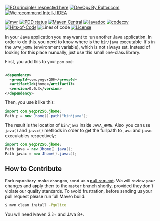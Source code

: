 [![EO principles respected here](https://www.elegantobjects.org/badge.svg)](https://www.elegantobjects.org)
[![DevOps By Rultor.com](http://www.rultor.com/b/yegor256/jhome)](http://www.rultor.com/p/yegor256/jhome)
[![We recommend IntelliJ IDEA](https://www.elegantobjects.org/intellij-idea.svg)](https://www.jetbrains.com/idea/)

[![mvn](https://github.com/yegor256/jhome/actions/workflows/mvn.yml/badge.svg)](https://github.com/yegor256/jhome/actions/workflows/mvn.yml)
[![PDD status](http://www.0pdd.com/svg?name=yegor256/jhome)](http://www.0pdd.com/p?name=yegor256/jhome)
[![Maven Central](https://img.shields.io/maven-central/v/com.yegor256/jhome.svg)](https://maven-badges.herokuapp.com/maven-central/com.yegor256/jhome)
[![Javadoc](http://www.javadoc.io/badge/com.yegor256/jhome.svg)](http://www.javadoc.io/doc/com.yegor256/jhome)
[![codecov](https://codecov.io/gh/yegor256/jhome/branch/master/graph/badge.svg)](https://codecov.io/gh/yegor256/jhome)
[![Hits-of-Code](https://hitsofcode.com/github/yegor256/jhome)](https://hitsofcode.com/view/github/yegor256/jhome)
![Lines of code](https://img.shields.io/tokei/lines/github/yegor256/jhome)
[![License](https://img.shields.io/badge/license-MIT-green.svg)](https://github.com/yegor256/jhome/blob/master/LICENSE.txt)

In your Java application you may want to run another Java application.
In order to do this, you need to know where is the `bin/java` executable.
It's in the `JAVA_HOME` (environment variable), which is not always set.
Instead of looking for this place manually, just use this small one-class
library.

First, you add this to your `pom.xml`:

```xml

<dependency>
  <groupId>com.yegor256</groupId>
  <artifactId>jhome</artifactId>
  <version>0.0.3</version>
</dependency>
```

Then, you use it like this:

```java
import com.yegor256.jhome;
Path p = new Jhome().path("bin/java");
```

The result is the location of `bin/java` inside `JAVA_HOME`.
Also, you can use `java()` and `javac()` methods in order to get the full path
to `java` and `javac` executables respectively:

```java
import com.yegor256.jhome;
Path java = new Jhome().java();
Path javac = new Jhome().javac();
```

## How to Contribute

Fork repository, make changes, send us
a [pull request](https://www.yegor256.com/2014/04/15/github-guidelines.html).
We will review your changes and apply them to the `master` branch shortly,
provided they don't violate our quality standards. To avoid frustration,
before sending us your pull request please run full Maven build:

```bash
$ mvn clean install -Pqulice
```

You will need Maven 3.3+ and Java 8+.
